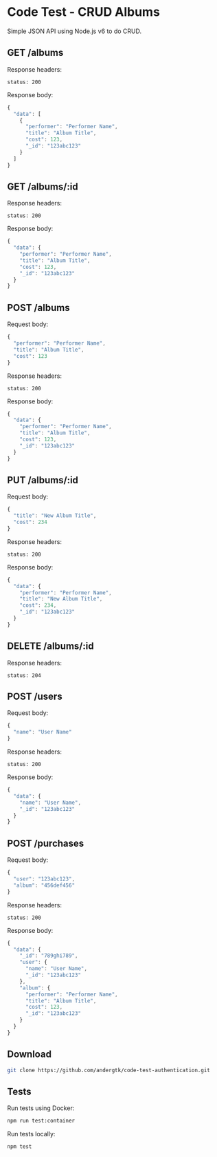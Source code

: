 # Code Test - CRUD Albums

Simple JSON API using Node.js v6 to do CRUD.

## GET /albums

Response headers:

    status: 200

Response body:

```js
{
  "data": [
    {
      "performer": "Performer Name",
      "title": "Album Title",
      "cost": 123,
      "_id": "123abc123"
    }
  ]
}
```

## GET /albums/:id

Response headers:

    status: 200

Response body:

```js
{
  "data": {
    "performer": "Performer Name",
    "title": "Album Title",
    "cost": 123,
    "_id": "123abc123"
  }
}
```

## POST /albums

Request body:

```js
{
  "performer": "Performer Name",
  "title": "Album Title",
  "cost": 123
}
```

Response headers:

    status: 200

Response body:

```js
{
  "data": {
    "performer": "Performer Name",
    "title": "Album Title",
    "cost": 123,
    "_id": "123abc123"
  }
}
```

## PUT /albums/:id

Request body:

```js
{
  "title": "New Album Title",
  "cost": 234
}
```

Response headers:

    status: 200

Response body:

```js
{
  "data": {
    "performer": "Performer Name",
    "title": "New Album Title",
    "cost": 234,
    "_id": "123abc123"
  }
}
```

## DELETE /albums/:id

Response headers:

    status: 204

## POST /users

Request body:

```js
{
  "name": "User Name"
}
```

Response headers:

    status: 200

Response body:

```js
{
  "data": {
    "name": "User Name",
    "_id": "123abc123"
  }
}
```

## POST /purchases

Request body:

```js
{
  "user": "123abc123",
  "album": "456def456"
}
```

Response headers:

    status: 200

Response body:

```js
{
  "data": {
    "_id": "789ghi789",
    "user": {
      "name": "User Name",
      "_id": "123abc123"
    },
    "album": {
      "performer": "Performer Name",
      "title": "Album Title",
      "cost": 123,
      "_id": "123abc123"
    }
  }
}
```

## Download

```sh
git clone https://github.com/andergtk/code-test-authentication.git
```

## Tests

Run tests using Docker:

```sh
npm run test:container
```

Run tests locally:

```sh
npm test
```
